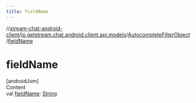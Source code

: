 ```yaml
---
title: fieldName
---
```

//[stream-chat-android-client](../../../index.md)/[io.getstream.chat.android.client.api.models](../index.md)/[AutocompleteFilterObject](index.md)/[fieldName](fieldName.md)



# fieldName  
[androidJvm]  
Content  
val [fieldName](fieldName.md): [String](https://kotlinlang.org/api/latest/jvm/stdlib/kotlin/-string/index.html)  



